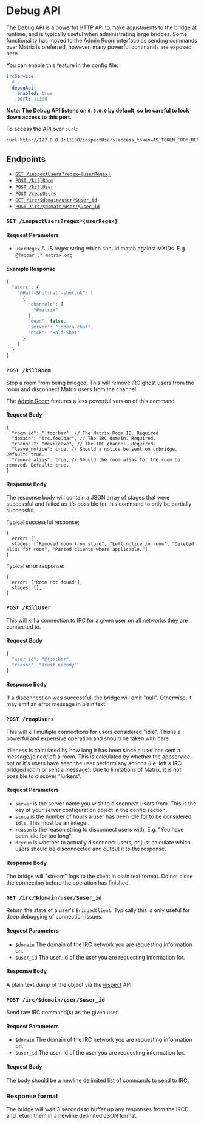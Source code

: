 Debug API
=========


The Debug API is a powerful HTTP API to make adjustments to the bridge at runtime, and is typically useful
when administrating large bridges. Some functionality has moved to the [Admin Room](admin_room)
interface as sending commands over Matrix is preferred, however, many powerful commands are exposed here.

You can enable this feature in the config file:

```yaml
ircService:
  # ...
  debugApi:
    enabled: true
    port: 11100
```

**Note: The Debug API listens on `0.0.0.0` by default, so be careful to lock down access to this port.**

To access the API over `curl`:

```sh
curl http://127.0.0.1:11100/inspectUsers?access_token=AS_TOKEN_FROM_REGISTRATION_FILE
```

## Endpoints

<!-- no toc -->
- [`GET /inspectUsers?regex={userRegex}`](#get-inspectusersregexuserregex)
- [`POST /killRoom`](#post-killroom)
- [`POST /killUser`](#post-killuser)
- [`POST /reapUsers`](#post-reapusers)
- [`GET /irc/$domain/user/$user_id`](#get-ircdomainuseruser_id)
- [`POST /irc/$domain/user/$user_id`](#post-ircdomainuseruser_id)


### `GET /inspectUsers?regex={userRegex}`

#### Request Parameters

- `userRegex` A JS regex string which should match against MXIDs. E.g. `@foobar_.*:matrix.org`

#### Example Response

```js
{
  "users": {
    "@Half-Shot:half-shot.uk": [
      {
        "channels": [
          "#matrix"
        ],
        "dead": false,
        "server": "libera.chat",
        "nick": "Half-Shot"
      }
    ]
  }
}
```

### `POST /killRoom`

Stop a room from being bridged. This will remove IRC ghost users from the room
and disconnect Matrix users from the channel.

The [Admin Room](admin_room#unlink) features a less
powerful version of this command.

#### Request Body

```json5
{
  "room_id": "!foo:bar", // The Matrix Room ID. Required.
  "domain": "irc.foo.bar", // The IRC domain. Required.
  "channel": "#evilcave", // The IRC channel. Required.
  "leave_notice": true, // Should a notice be sent on unbridge. Default: true.
  "remove_alias": true, // Should the room alias for the room be removed. Default: true.
}
```

#### Response Body

The response body will contain a JSON array of stages that were successful and failed as
it's possible for this command to only be partially successful.

Typical successful response:

```json5
{
  error: [],
  stages: ["Removed room from store", "Left notice in room", "Deleted alias for room", "Parted clients where applicable."],
}
```

Typical error response:

```json5
{
  error: ["Room not found"],
  stages: [],
}
```

### `POST /killUser`

This will kill a connection to IRC for a given user on all networks they are connected to.

#### Request Body

```js
{
  "user_id": "@foo:bar",
  "reason": "Trust nobody"
}
```

#### Response Body

If a disconnection was successful, the bridge will emit "null". Otherwise, it may emit an error
message in plain text.

### `POST /reapUsers`

This will kill multiple connections for users considered "idle". This is a powerful and 
expensive operation and should be taken with care.

Idleness is calculated by how long it has been since a user has sent a message/joined/left a room.
This is calculated by whether the appservice bot or it's users have seen the user perform any actions 
(i.e. left a IRC bridged room or sent a message). Due to limitations of Matrix, it is not possible to 
discover "lurkers".

#### Request Parameters

- `server` is the server name you wish to disconnect users from. This is the key of 
  your server configuration object in the config section.
- `since` is the number of hours a user has been idle for to be considered `idle`. This must be an integer.
- `reason` is the reason string to disconnect users with. E.g. "You have been idle for too long".
- `dryrun` is whether to actually disconnect users, or just calculate which users 
  should be disconnected and output it to the response.

#### Response Body

The bridge will "stream" logs to the client in plain text format. Do not close the
connection before the operation has finished.

### `GET /irc/$domain/user/$user_id`

Return the state of a user's `BridgedClient`. Typically this is only useful for deep debugging
of connection issues.

#### Request Parameters

- `$domain` The domain of the IRC network you are requesting information on.
- `$user_id` The user_id of the user you are requesting information for.

#### Response Body

A plain text dump of the object via the [inspect](https://nodejs.org/dist/latest-v16.x/docs/api/util.html#util_util_inspect_object_options)
API.

### `POST /irc/$domain/user/$user_id`

Send raw IRC command(s) as the given user.

#### Request Parameters

- `$domain` The domain of the IRC network you are requesting information on.
- `$user_id` The user_id of the user you are requesting information for.

#### Request Body

The body should be a newline delimited list of commands to send to IRC.

### Response format
The bridge will wait 3 seconds to buffer up any responses from the IRCD and return
them in a newline delimited JSON format.